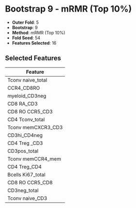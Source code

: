 # Bootstrap 9 - mRMR (Top 10%)

- **Outer Fold**: 5
- **Bootstrap**: 9
- **Method**: mRMR (Top 10%)
- **Fold Seed**: 54
- **Features Selected**: 16

## Selected Features

| Feature |
|---------|
| Tconv naive_total |
| CCR4_CD8RO |
| myeloid_CD3neg |
| CD8 RA_CD3 |
| CD8 RO CCR5_CD3 |
| CD4 Tconv_total |
| Tconv memCXCR3_CD3 |
| CD3hi_CD4neg |
| CD4 Treg _CD3 |
| CD3pos_total |
| Tconv memCCR4_mem |
| CD4 Treg_CD4 |
| Bcells Ki67_total |
| CD8 RO CCR5_CD8 |
| CD3neg_total |
| Tconv naive_CD3 |
